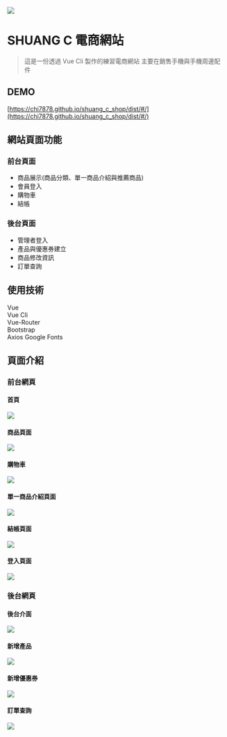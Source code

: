 
![](https://i.imgur.com/VRf62iv.png?1)

SHUANG C 電商網站
=====================
> 這是一份透過 Vue Cli 製作的練習電商網站
主要在銷售手機與手機周邊配件


## DEMO

[https://chi7878.github.io/shuang_c_shop/dist/#/](https://chi7878.github.io/shuang_c_shop/dist/#/)

## 網站頁面功能
### 前台頁面
* 商品展示(商品分類、單一商品介紹與推薦商品)
* 會員登入
* 購物車
* 結帳

### 後台頁面
* 管理者登入
* 產品與優惠券建立
* 商品修改資訊
* 訂單查詢

## 使用技術

 Vue  
 Vue Cli  
 Vue-Router  
 Bootstrap  
 Axios
 Google Fonts


## 頁面介紹


### 前台網頁
#### 首頁
![](https://i.imgur.com/prYpcp8.jpg)

#### 商品頁面
![](https://i.imgur.com/R6EHLsU.jpg)

#### 購物車
![](https://i.imgur.com/TIf30na.jpg)

#### 單一商品介紹頁面
![](https://i.imgur.com/ZR6T3fA.jpg)

#### 結帳頁面
![](https://i.imgur.com/bc5tvC1.jpg)

#### 登入頁面
![](https://i.imgur.com/lgamklf.png)


### 後台網頁
#### 後台介面
![](https://i.imgur.com/Z9Fu9fM.png)

#### 新增產品
![](https://i.imgur.com/nUnWehv.png)

#### 新增優惠券
![](https://i.imgur.com/PqZ4g7L.png)

#### 訂單查詢
![](https://i.imgur.com/8ErCCjt.png)
